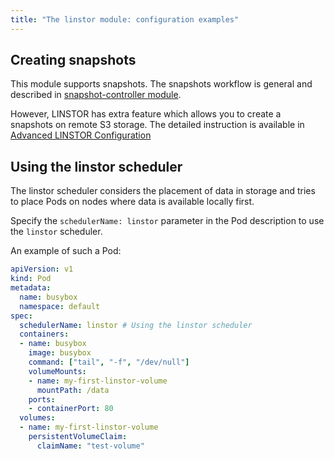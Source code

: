 ```yaml
---
title: "The linstor module: configuration examples"
---
```


## Creating snapshots

This module supports snapshots. The snapshots workflow is general and described in [snapshot-controller module](../045-snapshot-controller/usage.html).

However, LINSTOR has extra feature which allows you to create a snapshots on remote S3 storage.
The detailed instruction is available in [Advanced LINSTOR Configuration](advanced_usage.html#Backup-on-S3-Storage)

## Using the linstor scheduler

The linstor scheduler considers the placement of data in storage and tries to place Pods on nodes where data is available locally first.  

Specify the `schedulerName: linstor` parameter in the Pod description to use the `linstor` scheduler.

An example of such a Pod:

```yaml
apiVersion: v1
kind: Pod
metadata:
  name: busybox
  namespace: default
spec:
  schedulerName: linstor # Using the linstor scheduler
  containers:
  - name: busybox
    image: busybox
    command: ["tail", "-f", "/dev/null"]
    volumeMounts:
    - name: my-first-linstor-volume
      mountPath: /data
    ports:
    - containerPort: 80
  volumes:
  - name: my-first-linstor-volume
    persistentVolumeClaim:
      claimName: "test-volume"
```
